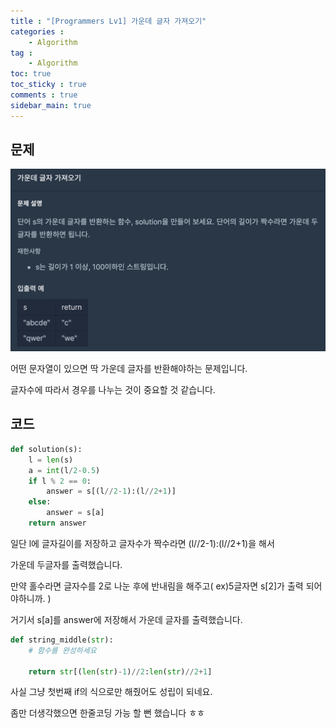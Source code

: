 ```yaml
---
title : "[Programmers Lv1] 가운데 글자 가져오기"
categories :
    - Algorithm
tag :
    - Algorithm
toc: true
toc_sticky : true
comments : true
sidebar_main: true
---
```


## 문제

<img src="../../images/middle_finger.png" alt="middle_finger" style="zoom:50%;" />

어떤 문자열이 있으면 딱 가운데 글자를 반환해야하는 문제입니다.

글자수에 따라서 경우를 나누는 것이 중요할 것 같습니다.

## 코드

```python
def solution(s):
    l = len(s)
    a = int(l/2-0.5)
    if l % 2 == 0:
        answer = s[(l//2-1):(l//2+1)]
    else:
        answer = s[a]
    return answer
```

일단 l에 글자길이를 저장하고 글자수가 짝수라면 (l//2-1):(l//2+1)을 해서 

가운데 두글자를 출력했습니다.

만약 홀수라면 글자수를 2로 나눈 후에 반내림을 해주고(   ex)5글자면 s[2]가 출력 되어야하니까.    )

거기서 s[a]를 answer에 저장해서 가운데 글자를 출력했습니다.

```python
def string_middle(str):
    # 함수를 완성하세요

    return str[(len(str)-1)//2:len(str)//2+1]
```

사실 그냥 첫번째 if의 식으로만 해줬어도 성립이 되네요.

좀만 더생각했으면 한줄코딩 가능 할 뻔 했습니다 ㅎㅎ

